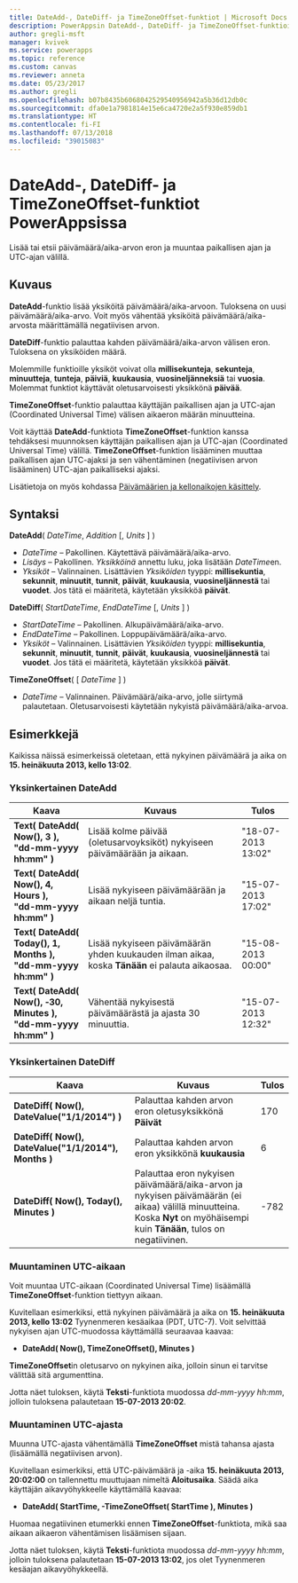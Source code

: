 ```yaml
---
title: DateAdd-, DateDiff- ja TimeZoneOffset-funktiot | Microsoft Docs
description: PowerAppsin DateAdd-, DateDiff- ja TimeZoneOffset-funktioiden viitetiedot, mukaan lukien syntaksi ja esimerkit
author: gregli-msft
manager: kvivek
ms.service: powerapps
ms.topic: reference
ms.custom: canvas
ms.reviewer: anneta
ms.date: 05/23/2017
ms.author: gregli
ms.openlocfilehash: b07b8435b6068042529540956942a5b36d12db0c
ms.sourcegitcommit: dfa0e1a7981814e15e6ca4720e2a5f930e859db1
ms.translationtype: HT
ms.contentlocale: fi-FI
ms.lasthandoff: 07/13/2018
ms.locfileid: "39015083"
---
```

# <a name="dateadd-datediff-and-timezoneoffset-functions-in-powerapps"></a>DateAdd-, DateDiff- ja TimeZoneOffset-funktiot PowerAppsissa
Lisää tai etsii päivämäärä/aika-arvon eron ja muuntaa paikallisen ajan ja UTC-ajan välillä.

## <a name="description"></a>Kuvaus
**DateAdd**-funktio lisää yksiköitä päivämäärä/aika-arvoon. Tuloksena on uusi päivämäärä/aika-arvo. Voit myös vähentää yksiköitä päivämäärä/aika-arvosta määrittämällä negatiivisen arvon.

**DateDiff**-funktio palauttaa kahden päivämäärä/aika-arvon välisen eron. Tuloksena on yksiköiden määrä.

Molemmille funktioille yksiköt voivat olla **millisekunteja**, **sekunteja**, **minuutteja**, **tunteja**, **päiviä**, **kuukausia**, **vuosineljänneksiä** tai **vuosia**.  Molemmat funktiot käyttävät oletusarvoisesti yksikkönä **päivää**.

**TimeZoneOffset**-funktio palauttaa käyttäjän paikallisen ajan ja UTC-ajan (Coordinated Universal Time) välisen aikaeron määrän minuutteina.   

Voit käyttää **DateAdd**-funktiota **TimeZoneOffset**-funktion kanssa tehdäksesi muunnoksen käyttäjän paikallisen ajan ja UTC-ajan (Coordinated Universal Time) välillä.  **TimeZoneOffset**-funktion lisääminen muuttaa paikallisen ajan UTC-ajaksi ja sen vähentäminen (negatiivisen arvon lisääminen) UTC-ajan paikalliseksi ajaksi.

Lisätietoja on myös kohdassa [Päivämäärien ja kellonaikojen käsittely](../show-text-dates-times.md).

## <a name="syntax"></a>Syntaksi
**DateAdd**( *DateTime*, *Addition* [, *Units* ] )

* *DateTime* – Pakollinen. Käytettävä päivämäärä/aika-arvo.
* *Lisäys* – Pakollinen. *Yksikköinä* annettu luku, joka lisätään *DateTime*en.
* *Yksiköt* – Valinnainen. Lisättävien *Yksiköiden* tyyppi: **millisekuntia**, **sekunnit**, **minuutit**, **tunnit**, **päivät**, **kuukausia**, **vuosineljännestä** tai **vuodet**.  Jos tätä ei määritetä, käytetään yksikköä **päivät**.

**DateDiff**( *StartDateTime*, *EndDateTime* [, *Units* ] )

* *StartDateTime* – Pakollinen. Alkupäivämäärä/aika-arvo.
* *EndDateTime* – Pakollinen. Loppupäivämäärä/aika-arvo.
* *Yksiköt* – Valinnainen. Lisättävien *Yksiköiden* tyyppi: **millisekuntia**, **sekunnit**, **minuutit**, **tunnit**, **päivät**, **kuukausia**, **vuosineljännestä** tai **vuodet**.  Jos tätä ei määritetä, käytetään yksikköä **päivät**.

**TimeZoneOffset**( [ *DateTime* ] )

* *DateTime* – Valinnainen.  Päivämäärä/aika-arvo, jolle siirtymä palautetaan.  Oletusarvoisesti käytetään nykyistä päivämäärä/aika-arvoa.

## <a name="examples"></a>Esimerkkejä
Kaikissa näissä esimerkeissä oletetaan, että nykyinen päivämäärä ja aika on **15. heinäkuuta 2013, kello 13:02**.

### <a name="simple-dateadd"></a>Yksinkertainen DateAdd

| Kaava | Kuvaus | Tulos |
| --- | --- | --- |
| **Text( DateAdd( Now(), 3 ),<br>"dd-mm-yyyy hh:mm" )** |Lisää kolme päivää (oletusarvoyksiköt) nykyiseen päivämäärään ja aikaan. |"18-07-2013 13:02" |
| **Text( DateAdd( Now(), 4, Hours ),<br>"dd-mm-yyyy hh:mm" )** |Lisää nykyiseen päivämäärään ja aikaan neljä tuntia. |"15-07-2013 17:02" |
| **Text( DateAdd( Today(), 1, Months ),<br>"dd-mm-yyyy hh:mm" )** |Lisää nykyiseen päivämäärän yhden kuukauden ilman aikaa, koska **Tänään** ei palauta aikaosaa. |"15-08-2013 00:00" |
| **Text( DateAdd( Now(), &#8209;30, Minutes ),<br>"dd-mm-yyyy hh:mm" )** |Vähentää nykyisestä päivämäärästä ja ajasta 30 minuuttia. |"15-07-2013 12:32" |

### <a name="simple-datediff"></a>Yksinkertainen DateDiff

| Kaava | Kuvaus | Tulos |
| --- | --- | --- |
| **DateDiff( Now(), DateValue("1/1/2014") )** |Palauttaa kahden arvon eron oletusyksikkönä **Päivät** |170 |
| **DateDiff( Now(), DateValue("1/1/2014"), Months )** |Palauttaa kahden arvon eron yksikkönä **kuukausia** |6 |
| **DateDiff( Now(), Today(), Minutes )** |Palauttaa eron nykyisen päivämäärä/aika-arvon ja nykyisen päivämäärän (ei aikaa) välillä minuutteina.  Koska **Nyt** on myöhäisempi kuin **Tänään**, tulos on negatiivinen. |-782 |

### <a name="converting-to-utc"></a>Muuntaminen UTC-aikaan
Voit muuntaa UTC-aikaan (Coordinated Universal Time) lisäämällä **TimeZoneOffset**-funktion tiettyyn aikaan.  

Kuvitellaan esimerkiksi, että nykyinen päivämäärä ja aika on **15. heinäkuuta 2013, kello 13:02** Tyynenmeren kesäaikaa (PDT, UTC-7).  Voit selvittää nykyisen ajan UTC-muodossa käyttämällä seuraavaa kaavaa:

* **DateAdd( Now(), TimeZoneOffset(), Minutes )**

**TimeZoneOffset**in oletusarvo on nykyinen aika, jolloin sinun ei tarvitse välittää sitä argumenttina.

Jotta näet tuloksen, käytä **Teksti**-funktiota muodossa *dd-mm-yyyy hh:mm*, jolloin tuloksena palautetaan **15-07-2013 20:02**.

### <a name="converting-from-utc"></a>Muuntaminen UTC-ajasta
Muunna UTC-ajasta vähentämällä **TimeZoneOffset** mistä tahansa ajasta (lisäämällä negatiivisen arvon).

Kuvitellaan esimerkiksi, että UTC-päivämäärä ja -aika **15. heinäkuuta 2013, 20:02:00** on tallennettu muuttujaan nimeltä **Aloitusaika**. Säädä aika käyttäjän aikavyöhykkeelle käyttämällä kaavaa:

* **DateAdd( StartTime, -TimeZoneOffset( StartTime ), Minutes )**

Huomaa negatiivinen etumerkki ennen **TimeZoneOffset**-funktiota, mikä saa aikaan aikaeron vähentämisen lisäämisen sijaan.

Jotta näet tuloksen, käytä **Teksti**-funktiota muodossa *dd-mm-yyyy hh:mm*, jolloin tuloksena palautetaan **15-07-2013 13:02**, jos olet Tyynenmeren kesäajan aikavyöhykkeellä.

